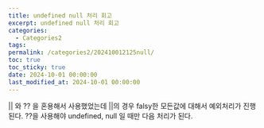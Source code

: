 ```yaml
---
title: undefined null 처리 회고
excerpt: undefined null 처리 회고
categories:
  - Categories2
tags: 
permalink: /categories2/202410012125null/
toc: true
toc_sticky: true
date: 2024-10-01 00:00:00
last_modified_at: 2024-10-01 00:00:00
---
```


|| 와 ?? 을 혼용해서 사용했었는데
||의 경우 falsy한 모든값에 대해서 예외처리가 진행된다. ??을 사용해야 undefined, null 일 때만 다음 처리가 된다.